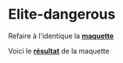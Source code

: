 # Elite-dangerous

Refaire à l'identique la **[maquette](maquettes/ED2.png)**

Voici le **[résultat](maquettes/result.png)** de la maquette

